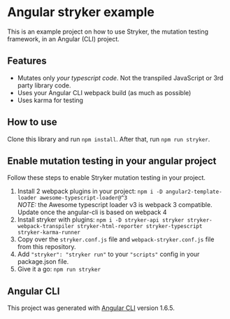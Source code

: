 # Angular stryker example

This is an example project on how to use Stryker, the mutation testing framework, in an Angular (CLI) project.

## Features

* Mutates only *your typescript code*. Not the transpiled JavaScript or 3rd party library code.
* Uses your Angular CLI webpack build (as much as possible)
* Uses karma for testing

## How to use

Clone this library and run `npm install`. After that, run `npm run stryker`.

## Enable mutation testing in your angular project

Follow these steps to enable Stryker mutation testing in your project.

1. Install 2 webpack plugins in your project: `npm i -D angular2-template-loader awesome-typescript-loader@^3`  
  *NOTE:* the Awesome typescript loader v3 is webpack 3 compatible. Update once the angular-cli is based on webpack 4
1. Install stryker with plugins: `npm i -D stryker-api stryker stryker-webpack-transpiler stryker-html-reporter stryker-typescript stryker-karma-runner`
1. Copy over the `stryker.conf.js` file and `webpack-stryker.conf.js` file from this repository.
1. Add `"stryker": "stryker run"` to your `"scripts"` config in your package.json file.
1. Give it a go: `npm run stryker`
 

## Angular CLI

This project was generated with [Angular CLI](https://github.com/angular/angular-cli) version 1.6.5.


